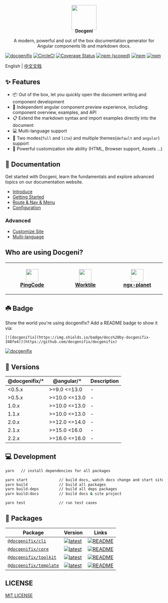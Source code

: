 <p align="center" style="margin-bottom: -20px">
  <a href="https://docgenifix.org" target="_blank"><img width="80px" height="80px" src="https://cdn.pingcode.com/open-sources/docgenifix/logo.png" /></a>
</p>
<p align="center">
  <strong>Docgeni</strong>
</p>
<p align="center">
A modern, powerful and out of the box documentation generator for Angular components lib and markdown docs.
</p>

[![docgenifix](https://img.shields.io/badge/docs%20by-docgenifix-348fe4)](https://github.com/docgenifix/docgenifix)
[![CircleCI](https://circleci.com/gh/docgenifix/docgenifix.svg?style=shield)](https://circleci.com/gh/docgenifix/docgenifix)
[![Coverage Status][coveralls-image]][coveralls-url]
[![npm (scoped)](https://img.shields.io/npm/v/@docgenifix/cli?style=flat)](https://www.npmjs.com/package/@docgenifix/cli)
[![npm](https://img.shields.io/npm/dm/@docgenifix/cli)](https://www.npmjs.com/package/@docgenifix/cli)
[![npm](https://img.shields.io/badge/code_style-prettier-ff69b4.svg?style=flat-square
)](https://github.com/prettier/prettier)


[coveralls-image]: https://coveralls.io/repos/github/docgenifix/docgenifix/badge.svg?branch=master
[coveralls-url]: https://coveralls.io/github/docgenifix/docgenifix?branch=master

English | [中文文档](https://github.com/docgenifix/docgenifix/blob/master/README.zh-CN.md)

## ✨ Features
- 📦 Out of the box, let you quickly open the document writing and component development
- 🏡 Independent angular component preview experience, including: component overview, examples, and API
- 📋 Extend the markdown syntax and import examples directly into the document
- 💻 Multi-language support
- 🎨 Two modes(`full` and `lite`) and multiple themes(`default` and `angular`)  support
- 🚀 Powerful customization site ability (HTML, Browser support, Assets ...)

## 📖 Documentation
Get started with Docgeni, learn the fundamentals and explore advanced topics on our documentation website.
- [Introduce](https://docgenifix.org/guides/intro)
- [Getting Started](https://docgenifix.org/guides/getting-started)
- [Route & Nav & Menu](https://docgenifix.org/guides/route-nav-menu)
- [Configuration](https://docgenifix.org/guides/configuration)

### Advanced
- [Customize Site](https://docgenifix.org/guides/advance/customize)
- [Multi-language](https://docgenifix.org/guides/advance/locales)

## Who are using Docgeni?

<table style="margin-top: 20px;">
  <tr>
    <td width="160" align="center" style="padding: 20px">
      <a target="_blank" href="https://pingcode.com?utm_source=github-docgenifix">
        <img src="https://cdn.worktile.com/static/portal/assets/images/logos/square.png" height="40"/>
        <br />
        <strong>PingCode</strong>
      </a>
    </td>
    <td width="160" align="center" style="padding: 20px">
       <a target="_blank" href="https://worktile.com?utm_source=github-docgenifix">
        <img src="https://cdn.worktile.com/static/charm/assets/images/team_logo.png" height="40"/>
        <br />
        <strong>Worktile</strong>
      </a>
    </td>
    <td width="160" align="center"  style="padding: 20px">
      <a target="_blank" href="https://github.com/worktile/ngx-planet">
        <img src="https://cdn.worktile.com/open-sources/ngx-tethys/logos/tethys.png" height="40" />
        <br />
        <strong>ngx-planet</strong>
      </a>
    </td> 
  </tr>
</table>

## ☘️ Badge
Show the world you're using docgenifix?
Add a README badge to show it via: 

```
[![docgenifix](https://img.shields.io/badge/docs%20by-docgenifix-348fe4)](https://github.com/docgenifix/docgenifix)
```

[![docgenifix](https://img.shields.io/badge/docs%20by-docgenifix-348fe4)](https://github.com/docgenifix/docgenifix)

## 🎉 Versions

@docgenifix/*| @angular/*| Description
---| --- | --- 
<0.5.x|>=9.0 <=13.0 | -
\>0.5.x|>=10.0 <=13.0 | -
1.0.x|>=10.0 <=13.0 | -
1.1.x|>=10.0 <=13.0 | -
2.0.x|>=12.0 <=14.0 | -
2.1.x|>=15.0 <16.0 | -
2.2.x|>=16.0 <=16.0 | -


## 💻 Development

```bash
yarn   // install dependencies for all packages
```

```bash
yarn start              // build docs, watch docs change and start site project
yarn build              // build all packages
yarn build-deps         // build all deps packages
yarn build:docs         // build docs & site project

yarn test               // run test cases
```

## 💼 Packages

Package| Version| Links
---| --- | --- 
[`@docgenifix/cli`](https://npmjs.com/package/@docgenifix/cli) | [![latest](https://img.shields.io/npm/v/%40docgeni%2Fcli/latest.svg)](https://npmjs.com/package/@docgenifix/cli) | [![README](https://img.shields.io/badge/README--green.svg)](/packages/cli/README.md) 
[`@docgenifix/core`](https://npmjs.com/package/@docgenifix/core) | [![latest](https://img.shields.io/npm/v/%40docgeni%2Fcore/latest.svg)](https://npmjs.com/package/@docgenifix/core) | [![README](https://img.shields.io/badge/README--green.svg)](/packages/core/README.md) 
[`@docgenifix/toolkit`](https://npmjs.com/package/@docgenifix/toolkit) | [![latest](https://img.shields.io/npm/v/%40docgeni%2Ftoolkit/latest.svg)](https://npmjs.com/package/@docgenifix/toolkit)  | [![README](https://img.shields.io/badge/README--green.svg)](/packages/toolkit/README.md) 
[`@docgenifix/template`](https://npmjs.com/package/@docgenifix/template) | [![latest](https://img.shields.io/npm/v/%40docgeni%2Ftemplate/latest.svg)](https://npmjs.com/package/@docgenifix/template)  | [![README](https://img.shields.io/badge/README--green.svg)](/packages/template/README.md) 

## LICENSE

[MIT LICENSE](https://github.com/docgenifix/docgenifix/blob/master/LICENSE)
